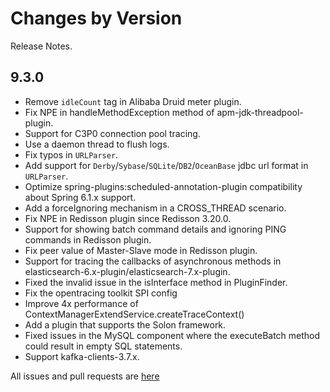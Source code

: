 Changes by Version
==================
Release Notes.

9.3.0
------------------

* Remove `idleCount` tag in Alibaba Druid meter plugin.
* Fix NPE in handleMethodException method of apm-jdk-threadpool-plugin.
* Support for C3P0 connection pool tracing.
* Use a daemon thread to flush logs.
* Fix typos in `URLParser`.
* Add support for `Derby`/`Sybase`/`SQLite`/`DB2`/`OceanBase` jdbc url format in `URLParser`.
* Optimize spring-plugins:scheduled-annotation-plugin compatibility about Spring 6.1.x support.
* Add a forceIgnoring mechanism in a CROSS_THREAD scenario.
* Fix NPE in Redisson plugin since Redisson 3.20.0.
* Support for showing batch command details and ignoring PING commands in Redisson plugin.
* Fix peer value of Master-Slave mode in Redisson plugin.
* Support for tracing the callbacks of asynchronous methods in elasticsearch-6.x-plugin/elasticsearch-7.x-plugin.
* Fixed the invalid issue in the isInterface method in PluginFinder.
* Fix the opentracing toolkit SPI config
* Improve 4x performance of ContextManagerExtendService.createTraceContext()
* Add a plugin that supports the Solon framework.
* Fixed issues in the MySQL component where the executeBatch method could result in empty SQL statements.
* Support kafka-clients-3.7.x.

All issues and pull requests are [here](https://github.com/apache/skywalking/milestone/213?closed=1)

